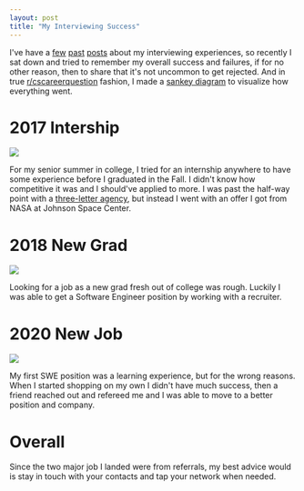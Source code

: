 ```yaml
---
layout: post
title: "My Interviewing Success"
---
```


I've have a [few](https://allthroughthenight.github.io/2018/04/11/jump-start.html) [past](https://allthroughthenight.github.io/2018/05/03/virtually-interviewed.html) [posts](https://allthroughthenight.github.io/2020/07/11/a-good-interview.html) about my interviewing experiences, so recently I sat down and tried to remember my overall success and failures, if for no other reason, then to share that it's not uncommon to get rejected. And in true [r/cscareerquestion](https://www.reddit.com/r/cscareerquestions/) fashion, I made a [sankey diagram](http://sankeymatic.com/build/) to visualize how everything went.

# 2017 Intership

![]({{site.baseurl}}/assets/2021-03-01-my-interviewing-success/2016-internship-applications.png)

For my senior summer in college, I tried for an internship anywhere to have some experience before I graduated in the Fall. I didn't know how competitive it was and I should've applied to more. I was past the half-way point with a [three-letter agency](https://www.urbandictionary.com/define.php?term=Three-letter%20Agencies), but instead I went with an offer I got from NASA at Johnson Space Center.

# 2018 New Grad

![]({{site.baseurl}}/assets/2021-03-01-my-interviewing-success/2017-new-grad-job-hunt.png)

Looking for a job as a new grad fresh out of college was rough. Luckily I was able to get a Software Engineer position by working with a recruiter.

# 2020 New Job

![]({{site.baseurl}}/assets/2021-03-01-my-interviewing-success/2020-job-search.png)

My first SWE position was a learning experience, but for the wrong reasons. When I started shopping on my own I didn't have much success, then a friend reached out and refereed me and I was able to move to a better position and company.

# Overall

Since the two major job I landed were from referrals, my best advice would is stay in touch with your contacts and tap your network when needed.